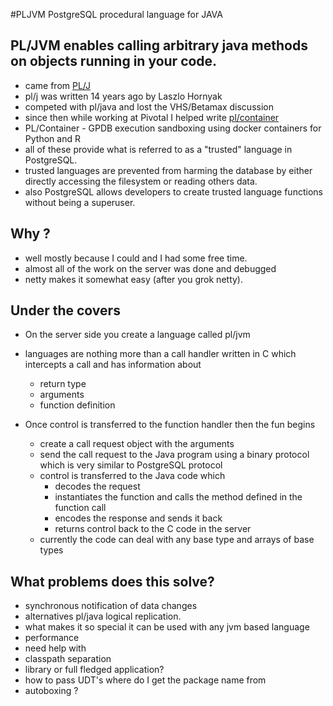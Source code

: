#PLJVM PostgreSQL procedural language for JAVA

## PL/JVM enables calling arbitrary java methods on objects running in your code.
- came from [PL/J](https://github.com/codehaus/plj) 
- pl/j was written 14 years ago by Laszlo Hornyak
- competed with pl/java and lost the VHS/Betamax discussion
- since then while working at Pivotal I helped write [pl/container](https://github.com/greenplum-db/plcontainer)
- PL/Container - GPDB execution sandboxing using docker containers for Python and R
- all of these provide what is referred to as a "trusted" language in PostgreSQL. 
- trusted languages are prevented from harming the database by either directly accessing the filesystem or reading others data.
- also PostgreSQL allows developers to create trusted language functions without being a superuser.

## Why ?
- well mostly because I could and I had some free time.
- almost all of the work on the server was done and debugged
- netty makes it somewhat easy (after you grok netty).


## Under the covers
- On the server side you create a language called pl/jvm
- languages are nothing more than a call handler written in C which intercepts a call and has information about 
    - return type
    - arguments
    - function definition

- Once control is transferred to the function handler then the fun begins
    - create a call request object with the arguments
    - send the call request to the Java program using a binary protocol which is very similar to PostgreSQL protocol
	- control is transferred to the Java code which 
	    - decodes the request
        - instantiates the function and calls the method defined in the function call
        - encodes the response and sends it back
        - returns control back to the C code in the server
	- currently the code can deal with any base type and arrays of base types

## What problems does this solve?

- synchronous notification of data changes
- alternatives pl/java logical replication.
- what makes it so special it can be used with any jvm based language
- performance
- need help with 
- classpath separation
- library or full fledged application?
- how to pass UDT's where do I get the package name from
- autoboxing ?